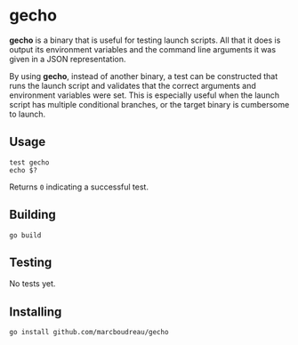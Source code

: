 # gecho
**gecho** is a binary that is useful for testing launch scripts.  All that it does
is output its environment variables and the command line arguments it was given
in a JSON representation.

By using **gecho**, instead of another binary, a test can be constructed that
runs the launch script and validates that the correct arguments and environment
variables were set.  This is especially useful when the launch script has multiple
conditional branches, or the target binary is cumbersome to launch.

## Usage
```console
test gecho
echo $?
```
Returns `0` indicating a successful test.

## Building
```console
go build
```

## Testing
No tests yet.

## Installing
```console
go install github.com/marcboudreau/gecho
```
